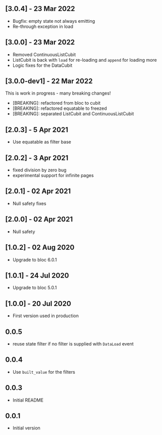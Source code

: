 ## [3.0.4] - 23 Mar 2022
* Bugfix: empty state not always emitting
* Re-through exception in load

## [3.0.0] - 23 Mar 2022

* Removed ContinuousListCubit
* ListCubit is back with `load` for re-loading and `append` for loading more
* Logic fixes for the DataCubit

## [3.0.0-dev1] - 22 Mar 2022

This is work in progress - many breaking changes!

* [BREAKING]: refactored from bloc to cubit
* [BREAKING]: refactored equatable to freezed
* [BREAKING]: separated ListCubit and ContinuousListCubit

## [2.0.3] - 5 Apr 2021

* Use equatable as filter base

## [2.0.2] - 3 Apr 2021

* fixed division by zero bug
* experimental support for infinite pages

## [2.0.1] - 02 Apr 2021

* Null safety fixes

## [2.0.0] - 02 Apr 2021

* Null safety

## [1.0.2] - 02 Aug 2020

* Upgrade to bloc 6.0.1

## [1.0.1] - 24 Jul 2020

* Upgrade to bloc 5.0.1

## [1.0.0] - 20 Jul 2020

* First version used in production

## 0.0.5

- reuse state filter if no filter is supplied with `DataLoad` event

## 0.0.4

- Use `built_value` for the filters

## 0.0.3

- Initial README

## 0.0.1

- Initial version
